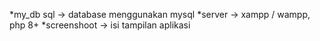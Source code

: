 *my_db sql -> database menggunakan mysql
*server -> xampp / wampp, php 8+
*screenshoot -> isi tampilan aplikasi